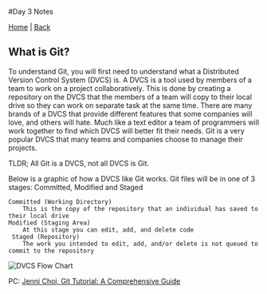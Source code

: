#Day 3 Notes

[Home](/README.md) | [Back](/102-main/102TableofContents.md)

## What is Git?

To understand Git, you will first need to understand what a Distributed Version Control System (DVCS) is. A DVCS is a tool used by members of a team to work on a project collaboratively. This is done by creating a repository on the DVCS that the members of a team will copy to their local drive so they can work on separate task at the same time. There are many brands of a DVCS that provide different features that some companies will love, and others will hate. Much like a text editor a team of programmers will work together to find which DVCS will better fit their needs. Git is a very popular DVCS that many teams and companies choose to manage their projects. 

TLDR; All Git is a DVCS, not all DVCS is Git.

Below is a graphic of how a DVCS like Git works. Git files will be in one of 3 stages: Committed, Modified and Staged
    
    Committed (Working Directory)
	    This is the copy of the repository that an individual has saved to their local drive
    Modified (Staging Area)
	    At this stage you can edit, add, and delete code
     Staged (Repository)
	    The work you intended to edit, add, and/or delete is not queued to commit to the repository


![DVCS Flow Chart](https://blog.udemy.com/wp-content/uploads/2015/08/image066.png) 

PC: [Jenni Choi, Git Tutorial: A Comprehensive Guide](/https://blog.udemy.com/git-tutorial-a-comprehensive-guide/#7_2)  